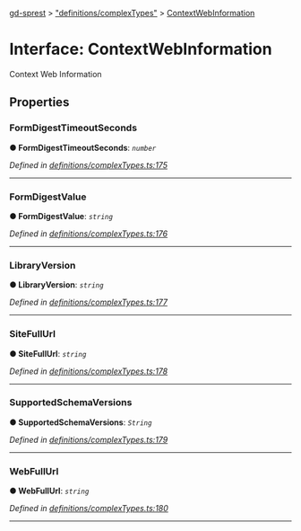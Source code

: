 [gd-sprest](../README.md) > ["definitions/complexTypes"](../modules/_definitions_complextypes_.md) > [ContextWebInformation](../interfaces/_definitions_complextypes_.contextwebinformation.md)



# Interface: ContextWebInformation


Context Web Information


## Properties
<a id="formdigesttimeoutseconds"></a>

###  FormDigestTimeoutSeconds

**●  FormDigestTimeoutSeconds**:  *`number`* 

*Defined in [definitions/complexTypes.ts:175](https://github.com/gunjandatta/sprest/blob/3de79f1/src/definitions/complexTypes.ts#L175)*





___

<a id="formdigestvalue"></a>

###  FormDigestValue

**●  FormDigestValue**:  *`string`* 

*Defined in [definitions/complexTypes.ts:176](https://github.com/gunjandatta/sprest/blob/3de79f1/src/definitions/complexTypes.ts#L176)*





___

<a id="libraryversion"></a>

###  LibraryVersion

**●  LibraryVersion**:  *`string`* 

*Defined in [definitions/complexTypes.ts:177](https://github.com/gunjandatta/sprest/blob/3de79f1/src/definitions/complexTypes.ts#L177)*





___

<a id="sitefullurl"></a>

###  SiteFullUrl

**●  SiteFullUrl**:  *`string`* 

*Defined in [definitions/complexTypes.ts:178](https://github.com/gunjandatta/sprest/blob/3de79f1/src/definitions/complexTypes.ts#L178)*





___

<a id="supportedschemaversions"></a>

###  SupportedSchemaVersions

**●  SupportedSchemaVersions**:  *`String`* 

*Defined in [definitions/complexTypes.ts:179](https://github.com/gunjandatta/sprest/blob/3de79f1/src/definitions/complexTypes.ts#L179)*





___

<a id="webfullurl"></a>

###  WebFullUrl

**●  WebFullUrl**:  *`string`* 

*Defined in [definitions/complexTypes.ts:180](https://github.com/gunjandatta/sprest/blob/3de79f1/src/definitions/complexTypes.ts#L180)*





___


